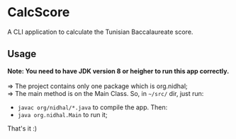 # CalcScore
A CLI application to calculate the Tunisian Baccalaureate score.

## Usage
<b>Note: You need to have JDK version 8 or heigher to run this app correctly.</b>
</br>
</br>
=> The project contains only one package which is org.nidhal; </br>
=> The main method is on the Main Class. So, in <code>~/src/</code> dir, just run:
<ul>
  <li><code>javac org/nidhal/*.java</code> to compile the app. Then: </li>
  <li><code>java org.nidhal.Main</code> to run it;</li>
</ul>

That's it :)
